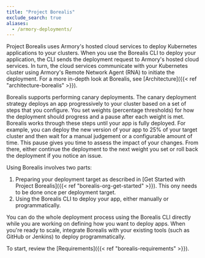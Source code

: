 ```yaml
---
title: "Project Borealis"
exclude_search: true
aliases:
  - /armory-deployments/
---
```


Project Borealis uses Armory's hosted cloud services to deploy Kubernetes applications to your clusters. When you use the Borealis CLI to deploy your application, the CLI sends the deployment request to Armory's hosted cloud services. In turn, the cloud services communicate with your Kubernetes cluster using Armory's Remote Network Agent (RNA) to initiate the deployment. For a more in-depth look at Borealis, see [Architecture]({{< ref "architecture-borealis" >}}).

Borealis supports performing canary deployments. The canary deployment strategy deploys an app progressively to your cluster based on a set of steps that you configure. You set weights (percentage thresholds) for how the deployment should progress and a pause after each weight is met. Borealis works through these steps until your app is fully deployed. For example, you can deploy the new version of your app to 25% of your target cluster and then wait for a manual judgement or a configurable amount of time. This pause gives you time to assess the impact of your changes. From there, either continue the deployment to the next weight you set or roll back the deployment if you notice an issue.

Using Borealis involves two parts:

1. Preparing your deployment target as described in [Get Started with Project Borealis]({{< ref "borealis-org-get-started" >}}). This ony needs to be done once per deployment target.
2. Using the Borealis CLI to deploy your app, either manually or programmatically.

You can do the whole deployment process using the Borealis CLI directly while you are working on defining how you want to deploy apps. When you're ready to scale, integrate Borealis with your existing tools (such as GitHub or Jenkins) to deploy programmatically.

To start, review the [Requirements]({{< ref "borealis-requirements" >}}).